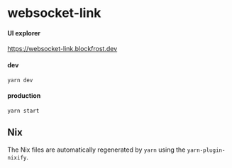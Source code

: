 # websocket-link

#### UI explorer

https://websocket-link.blockfrost.dev

#### dev

`yarn dev`

#### production

`yarn start`

## Nix

The Nix files are automatically regenerated by `yarn` using the `yarn-plugin-nixify`.

